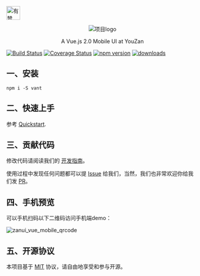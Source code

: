 <p>
    <a href="https://github.com/youzan/"><img alt="有赞logo" width="36px" src="https://img.yzcdn.cn/public_files/2017/02/09/e84aa8cbbf7852688c86218c1f3bbf17.png" alt="youzan">
    </a>
</p>
<p align="center">
    <img alt="项目logo" src="https://img.yzcdn.cn/upload_files/2017/04/20/FlkVrSlOr-SGK9qQqtilN6-IFZyT.png">
</p>
<p align="center">A Vue.js 2.0 Mobile UI at YouZan</p>

[![Build Status](https://travis-ci.org/youzan/vant.svg?branch=master)](https://travis-ci.org/youzan/vant) [![Coverage Status](https://img.shields.io/codecov/c/github/youzan/vant/dev.svg)](https://codecov.io/github/youzan/vant?branch=dev) [![npm version](https://img.shields.io/npm/v/vant.svg?style=flat)](https://www.npmjs.com/package/vant) [![downloads](https://img.shields.io/npm/dt/vant.svg)](https://www.npmjs.com/package/vant) 
 
## 一、安装

```shell
npm i -S vant
```
 
## 二、快速上手
参考 [Quickstart](https://www.youzanyun.com/zanui/vue#/zh-CN/component/quickstart).

## 三、贡献代码

修改代码请阅读我们的 [开发指南](./.github/CONTRIBUTING.zh-CN.md)。

使用过程中发现任何问题都可以提 [Issue](https://github.com/youzan/vant/issues) 给我们，当然，我们也非常欢迎你给我们发 [PR](https://github.com/youzan/vant/pulls)。

## 四、手机预览

可以手机扫码以下二维码访问手机端demo：

![zanui_vue_mobile_qrcode](https://img.yzcdn.cn/v2/image/youzanyun/zanui/pc/zanui_vue_mobile_preview_03.png)
 
## 五、开源协议

本项目基于 [MIT](https://zh.wikipedia.org/wiki/MIT%E8%A8%B1%E5%8F%AF%E8%AD%89) 协议，请自由地享受和参与开源。
